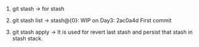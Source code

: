1. git stash -> for stash 
2. git stash list -> 
        stash@{0}: WIP on Day3: 2ac0a4d First commit

3. git stash apply -> It is used for revert last stash and persist that stash in stash stack.

